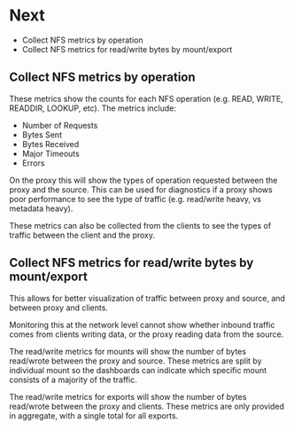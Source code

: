 # Next

* Collect NFS metrics by operation
* Collect NFS metrics for read/write bytes by mount/export

## Collect NFS metrics by operation

These metrics show the counts for each NFS operation (e.g. READ, WRITE, READDIR, LOOKUP, etc). The metrics include:

* Number of Requests
* Bytes Sent
* Bytes Received
* Major Timeouts
* Errors

On the proxy this will show the types of operation requested between the proxy and the source. This can be used for diagnostics if a proxy shows poor performance to see the type of traffic (e.g. read/write heavy, vs metadata heavy).

These metrics can also be collected from the clients to see the types of traffic between the client and the proxy.

## Collect NFS metrics for read/write bytes by mount/export

This allows for better visualization of traffic between proxy and source, and between proxy and clients.

Monitoring this at the network level cannot show whether inbound traffic comes from clients writing data, or the proxy reading data from the source.

The read/write metrics for mounts will show the number of bytes read/wrote  between the proxy and source. These metrics are split by individual mount so the dashboards can indicate which specific mount consists of a majority of the traffic.

The read/write metrics for exports will show the number of bytes read/wrote between the proxy and clients. These metrics are only provided in aggregate, with a single total for all exports.
